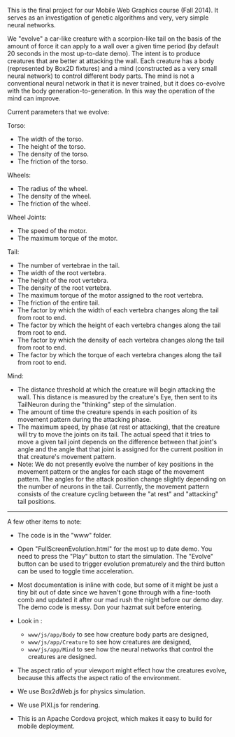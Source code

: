 This is the final project for our Mobile Web Graphics course (Fall 2014). It serves as an investigation of genetic algorithms and very, very simple neural networks.

We "evolve" a car-like creature with a scorpion-like tail on the basis of the amount of force it can apply to a wall over a given time period (by default 20 seconds in the most up-to-date demo). The intent is to produce creatures that are better at attacking the wall. Each creature has a body (represented by Box2D fixtures) and a mind (constructed as a very small neural network) to control different body parts. The mind is not a conventional neural network in that it is never trained, but it does co-evolve with the body generation-to-generation. In this way the operation of the mind can improve.

Current parameters that we evolve:


Torso:

* The width of the torso.
* The height of the torso.
* The density of the torso.
* The friction of the torso.


Wheels:

* The radius of the wheel.
* The density of the wheel.
* The friction of the wheel.


Wheel Joints:

* The speed of the motor.
* The maximum torque of the motor.


Tail:

* The number of vertebrae in the tail.
* The width of the root vertebra.
* The height of the root vertebra.
* The density of the root vertebra.
* The maximum torque of the motor assigned to the root vertebra.
* The friction of the entire tail.
* The factor by which the width of each vertebra changes along the tail from root to end.
* The factor by which the height of each vertebra changes along the tail from root to end.
* The factor by which the density of each vertebra changes along the tail from root to end.
* The factor by which the torque of each vertebra changes along the tail from root to end.


Mind:

* The distance threshold at which the creature will begin attacking the wall. This distance is measured by the creature's Eye, then sent to its TailNeuron during the "thinking" step of the simulation.
* The amount of time the creature spends in each position of its movement pattern during the attacking phase.
* The maximum speed, by phase (at rest or attacking), that the creature will try to move the joints on its tail. The actual speed that it tries to move a given tail joint depends on the difference between that joint's angle and the angle that that joint is assigned for the current position in that creature's movement pattern.
* Note:  We do not presently evolve the number of key positions in the movement pattern or the angles for each stage of the movement pattern. The angles for the attack position change slightly depending on the number of neurons in the tail. Currently, the movement pattern consists of the creature cycling between the "at rest" and "attacking" tail positions.

---

A few other items to note:

* The code is in the "www" folder.

* Open "FullScreenEvolution.html" for the most up to date demo. You need to press the "Play" button to start the simulation. The "Evolve" button can be used to trigger evolution prematurely and the third button can be used to toggle time acceleration.

* Most documentation is inline with code, but some of it might be just a tiny bit out of date since we haven't gone through with a fine-tooth comb and updated it after our mad rush the night before our demo day. The demo code is messy. Don your hazmat suit before entering.

* Look in :
  * `www/js/app/Body`     to see how creature body parts are designed,
  * `www/js/app/Creature` to see how creatures are designed,
  * `www/js/app/Mind`     to see how the neural networks that control the creatures are designed.

* The aspect ratio of your viewport might effect how the creatures evolve, because this affects the aspect ratio of the environment.

* We use Box2dWeb.js for physics simulation.

* We use PIXI.js for rendering.

* This is an Apache Cordova project, which makes it easy to build for mobile deployment.
